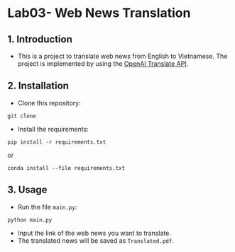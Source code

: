 # Lab03- Web News Translation
## 1. Introduction
- This is a project to translate web news from English to Vietnamese. The project is implemented by using the [OpenAI Translate API](https://platform.openai.com/account/api-keys).
## 2. Installation
- Clone this repository:
```
git clone
```
- Install the requirements:
```
pip install -r requirements.txt
```
or
```
conda install --file requirements.txt
```
## 3. Usage
- Run the file `main.py`:
```
python main.py
```
- Input the link of the web news you want to translate.
- The translated news will be saved as `Translated.pdf`.